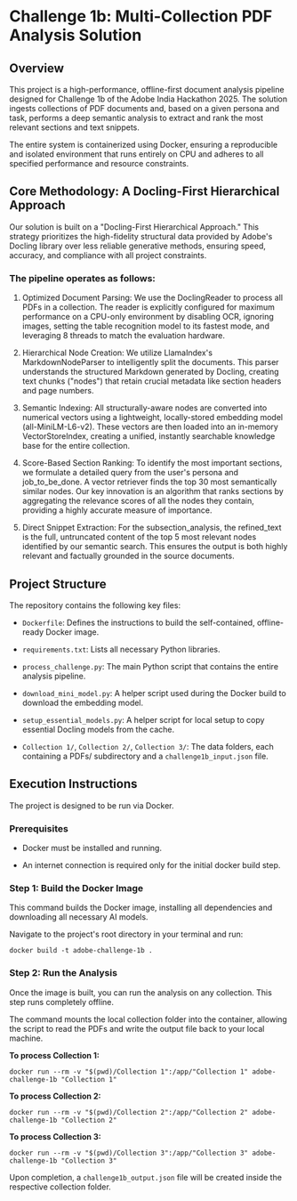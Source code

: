 # Challenge 1b: Multi-Collection PDF Analysis Solution

## Overview
This project is a high-performance, offline-first document analysis pipeline designed for Challenge 1b of the Adobe India Hackathon 2025. The solution ingests collections of PDF documents and, based on a given persona and task, performs a deep semantic analysis to extract and rank the most relevant sections and text snippets.

The entire system is containerized using Docker, ensuring a reproducible and isolated environment that runs entirely on CPU and adheres to all specified performance and resource constraints.

## Core Methodology: A Docling-First Hierarchical Approach
Our solution is built on a "Docling-First Hierarchical Approach." This strategy prioritizes the high-fidelity structural data provided by Adobe's Docling library over less reliable generative methods, ensuring speed, accuracy, and compliance with all project constraints.

### The pipeline operates as follows:

1) Optimized Document Parsing: We use the DoclingReader to process all PDFs in a collection. The reader is explicitly configured for maximum performance on a CPU-only environment by disabling OCR, ignoring images, setting the table recognition model to its fastest mode, and leveraging 8 threads to match the evaluation hardware.

2) Hierarchical Node Creation: We utilize LlamaIndex's MarkdownNodeParser to intelligently split the documents. This parser understands the structured Markdown generated by Docling, creating text chunks ("nodes") that retain crucial metadata like section headers and page numbers.

3) Semantic Indexing: All structurally-aware nodes are converted into numerical vectors using a lightweight, locally-stored embedding model (all-MiniLM-L6-v2). These vectors are then loaded into an in-memory VectorStoreIndex, creating a unified, instantly searchable knowledge base for the entire collection.

4) Score-Based Section Ranking: To identify the most important sections, we formulate a detailed query from the user's persona and job_to_be_done. A vector retriever finds the top 30 most semantically similar nodes. Our key innovation is an algorithm that ranks sections by aggregating the relevance scores of all the nodes they contain, providing a highly accurate measure of importance.

5) Direct Snippet Extraction: For the subsection_analysis, the refined_text is the full, untruncated content of the top 5 most relevant nodes identified by our semantic search. This ensures the output is both highly relevant and factually grounded in the source documents.

## Project Structure
The repository contains the following key files:

* `Dockerfile`: Defines the instructions to build the self-contained, offline-ready Docker image.

* `requirements.txt`: Lists all necessary Python libraries.

* `process_challenge.py`: The main Python script that contains the entire analysis pipeline.

* `download_mini_model.py`: A helper script used during the Docker build to download the embedding model.

* `setup_essential_models.py`: A helper script for local setup to copy essential Docling models from the cache.

* `Collection 1/`, `Collection 2/`, `Collection 3/`: The data folders, each containing a PDFs/ subdirectory and a `challenge1b_input.json` file.

## Execution Instructions
The project is designed to be run via Docker.

### Prerequisites
* Docker must be installed and running.

* An internet connection is required only for the initial docker build step.

### Step 1: Build the Docker Image
This command builds the Docker image, installing all dependencies and downloading all necessary AI models.

Navigate to the project's root directory in your terminal and run:

`docker build -t adobe-challenge-1b .`

### Step 2: Run the Analysis
Once the image is built, you can run the analysis on any collection. This step runs completely offline.

The command mounts the local collection folder into the container, allowing the script to read the PDFs and write the output file back to your local machine.

<b>To process Collection 1:</b>

`docker run --rm -v "$(pwd)/Collection 1":/app/"Collection 1" adobe-challenge-1b "Collection 1"`

<b>To process Collection 2:</b>

`docker run --rm -v "$(pwd)/Collection 2":/app/"Collection 2" adobe-challenge-1b "Collection 2"`

<b>To process Collection 3:</b>

`docker run --rm -v "$(pwd)/Collection 3":/app/"Collection 3" adobe-challenge-1b "Collection 3"`

Upon completion, a `challenge1b_output.json` file will be created inside the respective collection folder.
